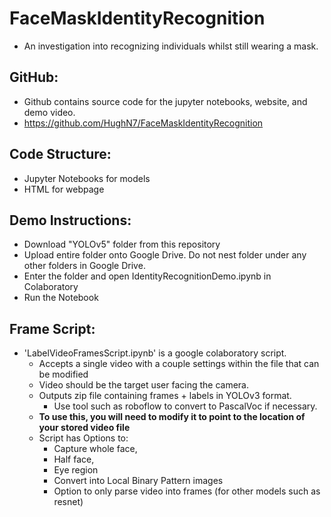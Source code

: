 # **FaceMaskIdentityRecognition**
- An investigation into recognizing individuals whilst still wearing a mask. 

## GitHub:
- Github contains source code for the jupyter notebooks, website, and demo video.
- https://github.com/HughN7/FaceMaskIdentityRecognition

## Code Structure:
- Jupyter Notebooks for models
- HTML for webpage

## Demo Instructions:
- Download "YOLOv5" folder from this repository
- Upload entire folder onto Google Drive. Do not nest folder under any other folders in Google Drive. 
- Enter the folder and open IdentityRecognitionDemo.ipynb in Colaboratory
- Run the Notebook

## Frame Script:
- 'LabelVideoFramesScript.ipynb' is a google colaboratory script. 
  - Accepts a single video with a couple settings within the file that can be modified
  - Video should be the target user facing the camera. 
  - Outputs zip file containing frames + labels in YOLOv3 format. 
    - Use tool such as roboflow to convert to PascalVoc if necessary. 
  - **To use this, you will need to modify it to point to the location of your stored video file**
  - Script has Options to:
    - Capture whole face, 
    - Half face, 
    - Eye region 
    - Convert into Local Binary Pattern images
    - Option to only parse video into frames (for other models such as resnet)
